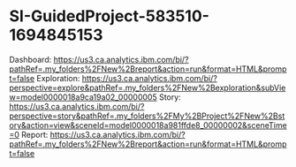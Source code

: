 # SI-GuidedProject-583510-1694845153
Dashboard: https://us3.ca.analytics.ibm.com/bi/?pathRef=.my_folders%2FNew%2Breport&action=run&format=HTML&prompt=false
Exploration: https://us3.ca.analytics.ibm.com/bi/?perspective=explore&pathRef=.my_folders%2FNew%2Bexploration&subView=model0000018a9ca19a02_00000005
Story: https://us3.ca.analytics.ibm.com/bi/?perspective=story&pathRef=.my_folders%2FMy%2BProject%2FNew%2Bstory&action=view&sceneId=model0000018a981ffde8_00000002&sceneTime=0
Report: https://us3.ca.analytics.ibm.com/bi/?pathRef=.my_folders%2FNew%2Breport&action=run&format=HTML&prompt=false
